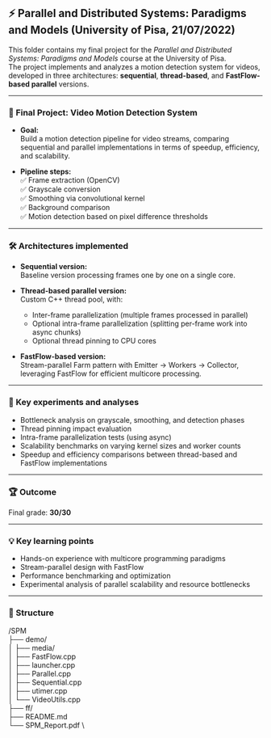 ## ⚡ Parallel and Distributed Systems: Paradigms and Models (University of Pisa, 21/07/2022)

This folder contains my final project for the *Parallel and Distributed Systems: Paradigms and Models* course at the University of Pisa.  
The project implements and analyzes a motion detection system for videos, developed in three architectures: **sequential**, **thread-based**, and **FastFlow-based parallel** versions.

---

### 📄 Final Project: Video Motion Detection System

- **Goal:**  
  Build a motion detection pipeline for video streams, comparing sequential and parallel implementations in terms of speedup, efficiency, and scalability.

- **Pipeline steps:**  
  ✅ Frame extraction (OpenCV)  
  ✅ Grayscale conversion  
  ✅ Smoothing via convolutional kernel  
  ✅ Background comparison  
  ✅ Motion detection based on pixel difference thresholds

---

### 🛠️ Architectures implemented

- **Sequential version:**  
  Baseline version processing frames one by one on a single core.

- **Thread-based parallel version:**  
  Custom C++ thread pool, with:
  - Inter-frame parallelization (multiple frames processed in parallel)  
  - Optional intra-frame parallelization (splitting per-frame work into async chunks)  
  - Optional thread pinning to CPU cores

- **FastFlow-based version:**  
  Stream-parallel Farm pattern with Emitter → Workers → Collector, leveraging FastFlow for efficient multicore processing.

---

### 🔬 Key experiments and analyses

- Bottleneck analysis on grayscale, smoothing, and detection phases  
- Thread pinning impact evaluation  
- Intra-frame parallelization tests (using async)  
- Scalability benchmarks on varying kernel sizes and worker counts  
- Speedup and efficiency comparisons between thread-based and FastFlow implementations

---

### 🏆 Outcome

Final grade: **30/30**

---

### 💡 Key learning points

- Hands-on experience with multicore programming paradigms  
- Stream-parallel design with FastFlow  
- Performance benchmarking and optimization  
- Experimental analysis of parallel scalability and resource bottlenecks

---

### 📂 Structure
/SPM \
├── demo/ \
│ ├── media/ \
│ ├── FastFlow.cpp \
│ ├── launcher.cpp \
│ ├── Parallel.cpp \
│ ├── Sequential.cpp \
│ ├── utimer.cpp \
│ └── VideoUtils.cpp \
├── ff/ \
├── README.md \
└── SPM_Report.pdf \
